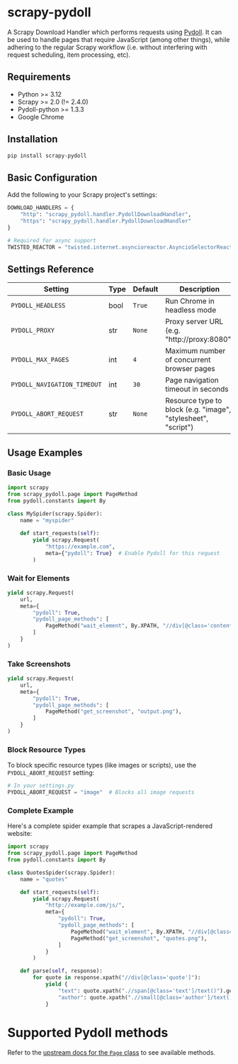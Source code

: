 # scrapy-pydoll

A Scrapy Download Handler which performs requests using [Pydoll](https://pypi.org/project/pydoll-python/). It can be used to handle pages that require JavaScript (among other things), while adhering to the regular Scrapy workflow (i.e. without interfering with request scheduling, item processing, etc).


## Requirements

- Python >= 3.12
- Scrapy >= 2.0 (!= 2.4.0)
- Pydoll-python >= 1.3.3
- Google Chrome

## Installation

```bash
pip install scrapy-pydoll
```

## Basic Configuration

Add the following to your Scrapy project's settings:

```python
DOWNLOAD_HANDLERS = {
    "http": "scrapy_pydoll.handler.PydollDownloadHandler",
    "https": "scrapy_pydoll.handler.PydollDownloadHandler"
}

# Required for async support
TWISTED_REACTOR = "twisted.internet.asyncioreactor.AsyncioSelectorReactor"
```

## Settings Reference

| Setting | Type | Default | Description |
|---------|------|---------|-------------|
| `PYDOLL_HEADLESS` | bool | `True` | Run Chrome in headless mode |
| `PYDOLL_PROXY` | str | `None` | Proxy server URL (e.g. "http://proxy:8080") |
| `PYDOLL_MAX_PAGES` | int | `4` | Maximum number of concurrent browser pages |
| `PYDOLL_NAVIGATION_TIMEOUT` | int | `30` | Page navigation timeout in seconds |
| `PYDOLL_ABORT_REQUEST` | str | `None` | Resource type to block (e.g. "image", "stylesheet", "script") |

## Usage Examples

### Basic Usage

```python
import scrapy
from scrapy_pydoll.page import PageMethod
from pydoll.constants import By

class MySpider(scrapy.Spider):
    name = "myspider"
    
    def start_requests(self):
        yield scrapy.Request(
            "https://example.com",
            meta={"pydoll": True}  # Enable Pydoll for this request
        )
```

### Wait for Elements

```python
yield scrapy.Request(
    url,
    meta={
        "pydoll": True,
        "pydoll_page_methods": [
            PageMethod("wait_element", By.XPATH, "//div[@class='content']"),
        ]
    }
)
```

### Take Screenshots

```python
yield scrapy.Request(
    url,
    meta={
        "pydoll": True,
        "pydoll_page_methods": [
            PageMethod("get_screenshot", "output.png"),
        ]
    }
)
```

### Block Resource Types

To block specific resource types (like images or scripts), use the `PYDOLL_ABORT_REQUEST` setting:

```python
# In your settings.py
PYDOLL_ABORT_REQUEST = "image"  # Blocks all image requests
```

### Complete Example

Here's a complete spider example that scrapes a JavaScript-rendered website:

```python
import scrapy
from scrapy_pydoll.page import PageMethod
from pydoll.constants import By

class QuotesSpider(scrapy.Spider):
    name = "quotes"

    def start_requests(self):
        yield scrapy.Request(
            "http://example.com/js/",
            meta={
                "pydoll": True,
                "pydoll_page_methods": [
                    PageMethod("wait_element", By.XPATH, "//div[@class='quote']"),
                    PageMethod("get_screenshot", "quotes.png"),
                ]
            }
        )

    def parse(self, response):
        for quote in response.xpath("//div[@class='quote']"):
            yield {
                "text": quote.xpath(".//span[@class='text']/text()").get(),
                "author": quote.xpath(".//small[@class='author']/text()").get(),
            }
```


# Supported Pydoll methods
Refer to the [upstream docs for the `Page` class](https://github.com/autoscrape-labs/pydoll?tab=readme-ov-file#page-interface)
to see available methods.